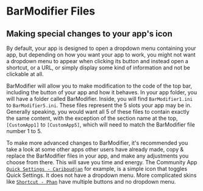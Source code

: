 # BarModifier Files

## Making special changes to your app's icon

By default, your app is designed to open a dropdown menu containing your app, but depending on how you want your app to work, you might not want a dropdown menu to appear when clicking its button and instead open a shortcut, or a URL, or simply display some kind of information and not be clickable at all.

BarModifier will allow you to make modification to the code of the top bar, including the button of your app and how it behaves. In your app folder, you will have a folder called BarModifier. Inside, you will find `BarModifier1.ini` to `BarModifier5.ini`. These files represent the 5 slots your app may be in. Generally speaking, you would want all 5 of these files to contain exactly the same content, with the exception of the section name at the top, `[CustomApp1]` to `[CustomApp5]`, which will need to match the BarModifier file number 1 to 5.

To make more advanced changes to BarModifier, it's recommended you take a look at some other apps other users have already made, copy & replace the BarModifier files in your app, and make any adjustments you choose from there. This will save you time and energy. The Community App [`Quick Settings - Cariboudjan`](https://www.droptopfour.com/community-apps/?id=6) for example, is a simple icon that toggles Quick Settings. It does not have a dropdown menu. More complicated skins like [`Shortcut - Phan`](https://www.droptopfour.com/community-apps/?id=13) have multiple buttons and no dropdown menu.
